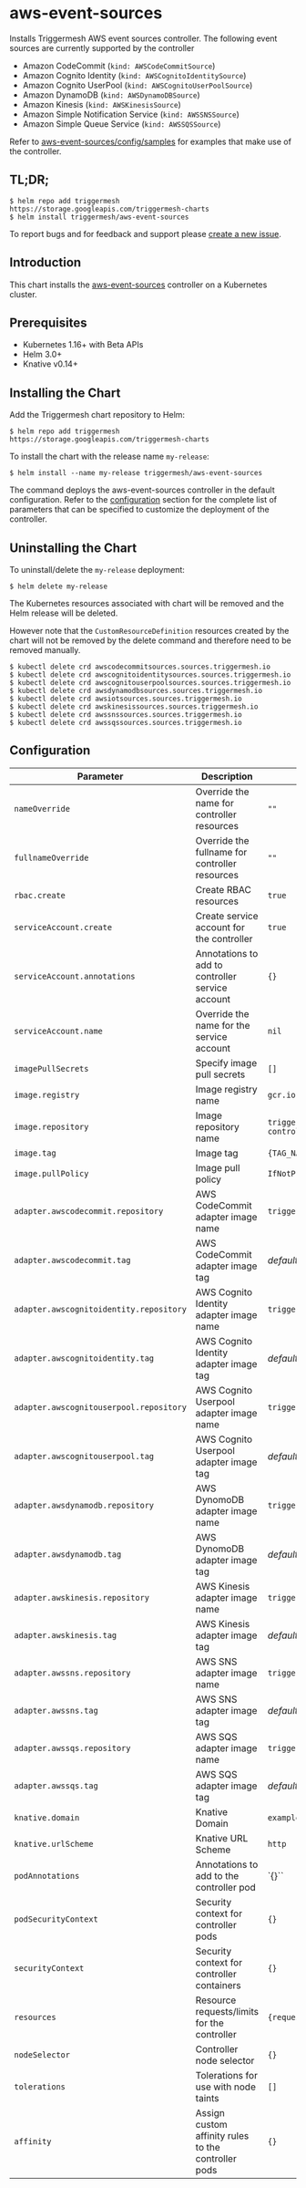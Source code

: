 # aws-event-sources

Installs Triggermesh AWS event sources controller. The following event sources are currently supported by the controller

- Amazon CodeCommit (`kind: AWSCodeCommitSource`)
- Amazon Cognito Identity (`kind: AWSCognitoIdentitySource`)
- Amazon Cognito UserPool (`kind: AWSCognitoUserPoolSource`)
- Amazon DynamoDB (`kind: AWSDynamoDBSource`)
- Amazon Kinesis (`kind: AWSKinesisSource`)
- Amazon Simple Notification Service (`kind: AWSSNSSource`)
- Amazon Simple Queue Service (`kind: AWSSQSSource`)

Refer to [aws-event-sources/config/samples](https://github.com/triggermesh/aws-event-sources/tree/master/config/samples) for examples that make use of the controller.

## TL;DR;

```console
$ helm repo add triggermesh https://storage.googleapis.com/triggermesh-charts
$ helm install triggermesh/aws-event-sources
```

To report bugs and for feedback and support please [create a new issue](https://github.com/triggermesh/aws-event-sources/issues/new).

## Introduction

This chart installs the [aws-event-sources](https://github.com/triggermesh/aws-event-sources) controller on a Kubernetes cluster.

## Prerequisites
  - Kubernetes 1.16+ with Beta APIs
  - Helm 3.0+
  - Knative v0.14+

## Installing the Chart

Add the Triggermesh chart repository to Helm:

```console
$ helm repo add triggermesh https://storage.googleapis.com/triggermesh-charts
```

To install the chart with the release name `my-release`:

```console
$ helm install --name my-release triggermesh/aws-event-sources
```

The command deploys the aws-event-sources controller in the default configuration. Refer to the [configuration](#configuration) section for the complete list of parameters that can be specified to customize the deployment of the controller.

## Uninstalling the Chart

To uninstall/delete the `my-release` deployment:

```console
$ helm delete my-release
```

The Kubernetes resources associated with chart will be removed and the Helm release will be deleted.

However note that the `CustomResourceDefinition` resources created by the chart will not be removed by the delete command and therefore need to be removed manually.

```console
$ kubectl delete crd awscodecommitsources.sources.triggermesh.io
$ kubectl delete crd awscognitoidentitysources.sources.triggermesh.io
$ kubectl delete crd awscognitouserpoolsources.sources.triggermesh.io
$ kubectl delete crd awsdynamodbsources.sources.triggermesh.io
$ kubectl delete crd awsiotsources.sources.triggermesh.io
$ kubectl delete crd awskinesissources.sources.triggermesh.io
$ kubectl delete crd awssnssources.sources.triggermesh.io
$ kubectl delete crd awssqssources.sources.triggermesh.io
```

## Configuration

|                Parameter                |                     Description                     |                  Default                   |
|-----------------------------------------|-----------------------------------------------------|--------------------------------------------|
| `nameOverride`                          | Override the name for controller resources          | `""`                                       |
| `fullnameOverride`                      | Override the fullname for controller resources      | `""`                                       |
| `rbac.create`                           | Create RBAC resources                               | `true`                                     |
| `serviceAccount.create`                 | Create service account for the controller           | `true`                                     |
| `serviceAccount.annotations`            | Annotations to add to controller service account    | `{}`                                       |
| `serviceAccount.name`                   | Override the name for the service account           | `nil`                                      |
| `imagePullSecrets`                      | Specify image pull secrets                          | `[]`                                       |
| `image.registry`                        | Image registry name                                 | `gcr.io`                                   |
| `image.repository`                      | Image repository name                               | `triggermesh/aws-event-sources-controller` |
| `image.tag`                             | Image tag                                           | `{TAG_NAME}`                               |
| `image.pullPolicy`                      | Image pull policy                                   | `IfNotPresent`                             |
| `adapter.awscodecommit.repository`      | AWS CodeCommit adapter image name                   | `triggermesh/awscodecommitsource`          |
| `adapter.awscodecommit.tag`             | AWS CodeCommit adapter image tag                    | _defaults to value of `.image.tag`_        |
| `adapter.awscognitoidentity.repository` | AWS Cognito Identity adapter image name             | `triggermesh/awscognitoidentitysource`     |
| `adapter.awscognitoidentity.tag`        | AWS Cognito Identity adapter image tag              | _defaults to value of `.image.tag`_        |
| `adapter.awscognitouserpool.repository` | AWS Cognito Userpool adapter image name             | `triggermesh/awscognitouserpoolsource`     |
| `adapter.awscognitouserpool.tag`        | AWS Cognito Userpool adapter image tag              | _defaults to value of `.image.tag`_        |
| `adapter.awsdynamodb.repository`        | AWS DynomoDB adapter image name                     | `triggermesh/awsdynamodbsource`            |
| `adapter.awsdynamodb.tag`               | AWS DynomoDB adapter image tag                      | _defaults to value of `.image.tag`_        |
| `adapter.awskinesis.repository`         | AWS Kinesis adapter image name                      | `triggermesh/awskinesissource`             |
| `adapter.awskinesis.tag`                | AWS Kinesis adapter image tag                       | _defaults to value of `.image.tag`_        |
| `adapter.awssns.repository`             | AWS SNS adapter image name                          | `triggermesh/awssnssource`                 |
| `adapter.awssns.tag`                    | AWS SNS adapter image tag                           | _defaults to value of `.image.tag`_        |
| `adapter.awssqs.repository`             | AWS SQS adapter image name                          | `triggermesh/awssqssource`                 |
| `adapter.awssqs.tag`                    | AWS SQS adapter image tag                           | _defaults to value of `.image.tag`_        |
| `knative.domain`                        | Knative Domain                                      | `example.com`                              |
| `knative.urlScheme`                     | Knative URL Scheme                                  | `http`                                     |
| `podAnnotations`                        | Annotations to add to the controller pod            | `{}``                                      |
| `podSecurityContext`                    | Security context for controller pods                | `{}`                                       |
| `securityContext`                       | Security context for controller containers          | `{}`                                       |
| `resources`                             | Resource requests/limits for the controller         | `{requests: {cpu: 20m, memory: 20Mi}}`     |
| `nodeSelector`                          | Controller node selector                            | `{}`                                       |
| `tolerations`                           | Tolerations for use with node taints                | `[]`                                       |
| `affinity`                              | Assign custom affinity rules to the controller pods | `{}`                                       |
